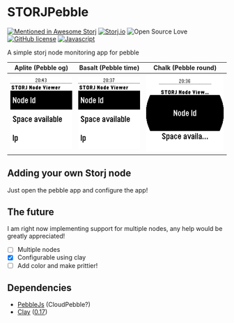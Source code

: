 # STORJPebble
[![Mentioned in Awesome Storj](https://awesome.re/mentioned-badge.svg)](https://github.com/Storj/awesome-storj)
[![Storj.io](https://storj.io/img/storj-badge.svg)](https://storj.io)
![Open Source Love](https://img.shields.io/badge/Open%20Source-%E2%9D%A4-ff69b4.svg)
[![GitHub license](https://img.shields.io/github/license/eliassjogreen/STORJPebble.svg)](https://github.com/eliassjogreen/STORJPebble/blob/master/LICENSE)
[![Javascript](https://img.shields.io/badge/%3C%2F%3E-Javascript-blue.svg)](https://www.javascript.com/)

A simple storj node monitoring app for pebble

| Aplite (Pebble og) | Basalt (Pebble time) | Chalk (Pebble round) |
| -------------------------------- | -------------------------------- | -------------------------------- | 
| ![Aplite](/images/Aplite_STORJ.png) | ![Basalt](/images/Basalt_STORJ.png) | ![Chalk](/images/Chalk_STORJ.png) |

## Adding your own Storj node
Just open the pebble app and configure the app!

## The future
I am right now implementing support for multiple nodes, any help would be greatly appreciated!

- [ ] Multiple nodes
- [x] Configurable using clay
- [ ] Add color and make prittier!

## Dependencies

- [PebbleJs](https://github.com/pebble/pebblejs) (CloudPebble?)
- [Clay](https://github.com/pebble/clay) ([0.17](https://github.com/pebble/clay/releases/tag/v0.1.7))
